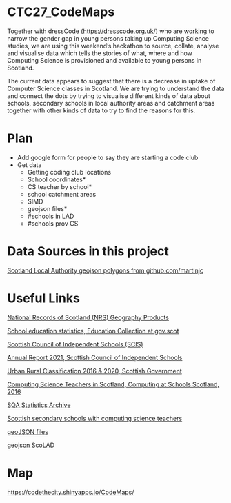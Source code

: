 # CTC27_CodeMaps

Together with dressCode (https://dresscode.org.uk/) who are working to narrow the gender gap in young persons taking up Computing Science studies, we are using this weekend’s hackathon to source, collate, analyse and visualise data which tells the stories of what, where and how Computing Science is provisioned and available to young persons in Scotland. 

The current data appears to suggest that there is a decrease in uptake of Computer Science classes in Scotland. We are trying to understand the data and connect the dots by trying to visualise different kinds of data about schools, secondary schools in local authority areas and catchment areas together with other kinds of data to try to find the reasons for this.


# Plan
- Add google form for people to say they are starting a code club
- Get data
    - Getting coding club locations
    - School coordinates*
    - CS teacher by school*
    - school catchment areas
    - SIMD 
    - geojson files* 
    - #schools in LAD
    - #schools prov CS

# Data Sources in this project
[Scotland Local Authority geojson polygons from github.com/martinjc](https://github.com/martinjc/UK-GeoJSON/blob/master/json/administrative/sco/lad.json)




# Useful Links

[National Records of Scotland (NRS) Geography Products](https://www.nrscotland.gov.uk/statistics-and-data/geography/our-products)

[School education statistics, Education Collection at gov.scot](https://www.gov.scot/collections/school-education-statistics)

[Scottish Council of Independent Schools (SCIS)](https://www.scis.org.uk)

[Annual Report 2021, Scottish Council of Independent Schools](https://www.scis.org.uk/assets/Uploads/SCIS-publications/SCIS-Annual-Report-2021.pdf)

[Urban Rural Classification 2016 & 2020, Scottish Government](https://www.gov.scot/collections/agriculture-fisheries-and-ruralstatistics/#urbanruralclassification)

[Computing Science Teachers in Scotland, Computing at Schools Scotland, 2016](https://nanopdf.com/download/computing-science-teachers-in-scotland-2016_pdf)

[SQA Statistics Archive](https://www.sqa.org.uk/sqa/57523.html)

[Scottish secondary schools with computing science teachers](https://public.tableau.com/app/profile/kiranjoza/viz/CS-Teachers-FOI-Responses-2016-2020/FTEbyLocalAuthority)

[geoJSON files](http://martinjc.github.io/UK-GeoJSON/)

[geojson ScoLAD](https://github.com/martinjc/UK-GeoJSON/blob/master/json/administrative/sco/lad.json)

# Map
https://codethecity.shinyapps.io/CodeMaps/
